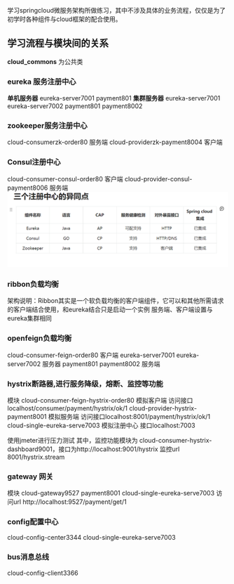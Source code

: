 学习springcloud微服务架构所做练习，其中不涉及具体的业务流程，仅仅是为了初学时各种组件与cloud框架的配合使用。
## 学习流程与模块间的关系
**cloud_commons** 为公共类
### eureka 服务注册中心
**单机服务器**  eureka-server7001 payment801
**集群服务器**  eureka-server7001 eureka-server7002 payment801 payment8002

### zookeeper服务注册中心
cloud-consumerzk-order80 服务端
cloud-providerzk-payment8004 客户端

### Consul注册中心
cloud-consumer-consul-order80 客户端
cloud-provider-consul-payment8006 服务端
![img.png](img.png)

### ribbon负载均衡
架构说明：Ribbon其实是一个软负载均衡的客户端组件，它可以和其他所需请求的客户端结合使用，和eureka结合只是启动一个实例
服务端、客户端设置与eureka集群相同


### openfeign负载均衡
cloud-consumer-feign-order80 客户端
eureka-server7001 eureka-server7002 服务器 payment801 payment8002 服务端

### hystrix断路器,进行服务降级，熔断、监控等功能
模块
cloud-consumer-feign-hystrix-order80 模拟客户端 访问接口localhost/consumer/payment/hystrix/ok/1
cloud-provider-hystrix-payment8001 模拟服务端 访问接口localhost:8001/payment/hystrix/ok/1
cloud-single-eureka-serve7003 模拟注册中心 接口localhost:7003

使用jmeter进行压力测试
其中，监控功能模块为 cloud-consumer-hystrix-dashboard9001，接口为http://localhost:9001/hystrix
监控url 8001/hystrix.stream


### gateway 网关
模块
cloud-gateway9527
payment8001
cloud-single-eureka-serve7003 
访问url http://localhost:9527/payment/get/1

### config配置中心
cloud-config-center3344 cloud-single-eureka-serve7003

### bus消息总线
cloud-config-client3366 